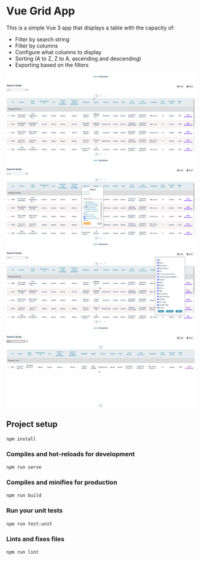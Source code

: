 # Vue Grid App

This is a simple Vue 3 app that displays a table with the capacity of:

- Filter by search string
- Filter by columns
- Configure what columns to display
- Sorting (A to Z, Z to A, ascending and descending)
- Exporting based on the filters

![App](images/App.png)
![AppColumnFilters](images/AppColumnFilters.png)
![AppColumnsConfig](images/AppColumnsConfig.png)
![AppSearch](images/AppSearch.png)

## Project setup

```
npm install
```

### Compiles and hot-reloads for development

```
npm run serve
```

### Compiles and minifies for production

```
npm run build
```

### Run your unit tests

```
npm run test:unit
```

### Lints and fixes files

```
npm run lint
```
